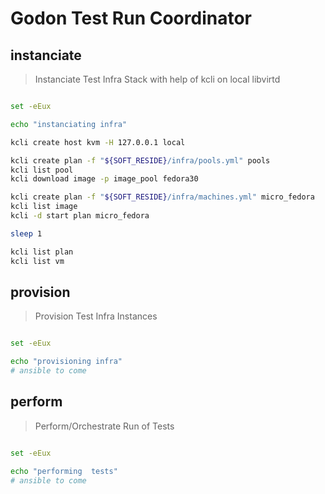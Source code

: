 # Godon Test Run Coordinator

## instanciate

> Instanciate Test Infra Stack with help of kcli on local libvirtd

~~~sh

set -eEux

echo "instanciating infra"

kcli create host kvm -H 127.0.0.1 local

kcli create plan -f "${SOFT_RESIDE}/infra/pools.yml" pools 
kcli list pool
kcli download image -p image_pool fedora30

kcli create plan -f "${SOFT_RESIDE}/infra/machines.yml" micro_fedora
kcli list image
kcli -d start plan micro_fedora

sleep 1

kcli list plan
kcli list vm

~~~

## provision

> Provision Test Infra Instances

~~~sh

set -eEux

echo "provisioning infra"
# ansible to come
~~~

## perform

> Perform/Orchestrate Run of Tests 

~~~sh

set -eEux

echo "performing  tests"
# ansible to come
~~~
